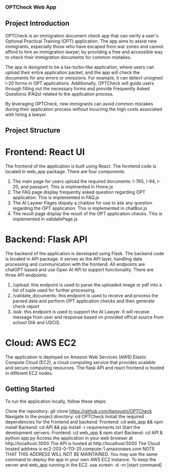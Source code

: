 ### OPTCheck Web App

## Project Introduction
OPTCheck is an immigration document check app that can verify a user's Optional Practical Training (OPT) application. The app aims to assist new immigrants, especially those who have escaped from war zones and cannot afford to hire an immigration lawyer, by providing a free and accessible way to check their immigration documents for common mistakes.

The app is designed to be a tax-turbo-like application, where users can upload their entire application packet, and the app will check the documents for any errors or omissions. For example, it can detect unsigned I-20 forms in OPT applications. Additionally, OPTCheck will guide users through filling out the necessary forms and provide Frequently Asked Questions (FAQs) related to the application process.

By leveraging OPTCheck, new immigrants can avoid common mistakes during their application process without incurring the high costs associated with hiring a lawyer.

## Project Structure
# Frontend: React UI
The frontend of the application is built using React. The forntend code is located in web_app package. There are four components. 
1. The main page for users upload the required documents: I-765, I-94, I-20, and passport. This is implmented in Home.js 
2. The FAQ page display frequently asked question regarding OPT application. This is implemented in FAQ.js 
3. The AI Laywer Pages dispaly a chatbox for use to ask any question regarding the OPT application. This is implemented in chatBox.js
4. The result page display the result of the OPT application checks. This is implemented in validatePage.js 

# Backend: Flask API
The backend of the application is developed using Flask. The backend code is located in API package. It serves as the API layer, handling data processing and communication with the frontend. All endpoints are chatGPT based and use Open AI API to support functionality. There are three API endpoints:
1. /upload: this endpoint is used to parse the uploaded image or pdf into a list of tuple used for further processing.
2. /validate_documents: this endpoint is used to receive and process the parsed data and perform OPT application checks and then generate check report
3. /ask: this endpoint is used to support the AI Lawyer. It will receive message from user and response based on provided offical source from school OIA and USCIS. 

# Cloud: AWS EC2
The application is deployed on Amazon Web Services (AWS) Elastic Compute Cloud (EC2), a cloud computing service that provides scalable and secure computing resources. The flask API and react frontend is hosted in different EC2 nodes. 

## Getting Started
To run the application locally, follow these steps:

Clone the repository: git clone https://github.com/tianyushi/OPTCheck
Navigate to the project directory: cd OPTCheck
Install the required dependencies for the frontend and backend:
Frontend: cd web_app && npm install
Backend: cd API && pip install -r requirements.txt
Start the development servers:
Frontend: cd web_app & npm start
Backend: cd API & python app.py
Access the application in your web browser at http://localhost:3000
The API is hosted at http://localhost:5000
The Cloud hosted address is ec2-203-0-113-25.compute-1.amazonaws.com NOTE THAT THIS ADDRESS WILL NOT BE MAINTAINED. 
You may use the same command to deploy the app in your own AWS EC2 instance. 
To keep the server and web_app running in the EC2. use screen -d -m [start command]